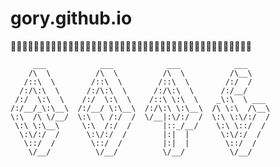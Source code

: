 gory.github.io
==============

:two_men_holding_hands::two_men_holding_hands::two_men_holding_hands::two_men_holding_hands::two_men_holding_hands::two_men_holding_hands::two_men_holding_hands::two_men_holding_hands::two_men_holding_hands::two_men_holding_hands::two_men_holding_hands::two_men_holding_hands::two_men_holding_hands::two_men_holding_hands::two_men_holding_hands::two_men_holding_hands::two_men_holding_hands::two_men_holding_hands::two_men_holding_hands::two_men_holding_hands::two_men_holding_hands::two_men_holding_hands::two_men_holding_hands::two_men_holding_hands::two_men_holding_hands::two_men_holding_hands::two_men_holding_hands::two_men_holding_hands::two_men_holding_hands::two_men_holding_hands::two_men_holding_hands::two_men_holding_hands::two_men_holding_hands::two_men_holding_hands::two_men_holding_hands::two_men_holding_hands::two_men_holding_hands::two_men_holding_hands::two_men_holding_hands::two_men_holding_hands::two_men_holding_hands::two_men_holding_hands:


```
     ___            ___            ___            ___
    /\  \          /\  \          /\  \          /\__\
   /::\  \        /::\  \        /::\  \        /:/  /
  /:/\:\  \      /:/\:\  \      /:/\:\  \      /:/__/
 /:/  \:\  \    /:/  \:\  \    /::\ \:\  \    _\:\  \ ___
/:/__/_\:\__\  /:/__/ \:\__\  /:/\:\ \:\__\  /\ \:\  /\__\
\:\  /\ \/__/  \:\  \ /:/  /  \/__|:\/:/  /  \:\ \:\/:/  /
 \:\ \:\__\     \:\  /:/  /       |::_/__/    \:\ \::/  / 
  \:\/:/  /      \:\/:/  /        |:|  |       \:\/:/  /
   \::/  /        \::/  /         |:|  |        \::/  /
    \/__/          \/__/          \/__/          \/__/
```

